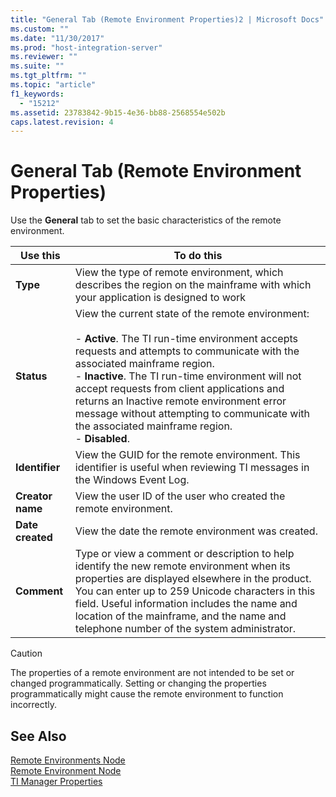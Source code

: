 ```yaml
---
title: "General Tab (Remote Environment Properties)2 | Microsoft Docs"
ms.custom: ""
ms.date: "11/30/2017"
ms.prod: "host-integration-server"
ms.reviewer: ""
ms.suite: ""
ms.tgt_pltfrm: ""
ms.topic: "article"
f1_keywords: 
  - "15212"
ms.assetid: 23783842-9b15-4e36-bb88-2568554e502b
caps.latest.revision: 4
---
```

# General Tab (Remote Environment Properties)
Use the **General** tab to set the basic characteristics of the remote environment.  
  
|Use this|To do this|  
|--------------|----------------|  
|**Type**|View the type of remote environment, which describes the region on the mainframe with which your application is designed to work|  
|**Status**|View the current state of the remote environment:<br /><br /> -   **Active**. The TI run-time environment accepts requests and attempts to communicate with the associated mainframe region.<br />-   **Inactive**. The TI run-time environment will not accept requests from client applications and returns an Inactive remote environment error message without attempting to communicate with the associated mainframe region.<br />-   **Disabled**.|  
|**Identifier**|View the GUID for the remote environment. This identifier is useful when reviewing TI messages in the Windows Event Log.|  
|**Creator name**|View the user ID of the user who created the remote environment.|  
|**Date created**|View the date the remote environment was created.|  
|**Comment**|Type or view a comment or description to help identify the new remote environment when its properties are displayed elsewhere in the product. You can enter up to 259 Unicode characters in this field. Useful information includes the name and location of the mainframe, and the name and telephone number of the system administrator.|  
  
> [!CAUTION]
>  The properties of a remote environment are not intended to be set or changed programmatically. Setting or changing the properties programmatically might cause the remote environment to function incorrectly.  
  
## See Also  
 [Remote Environments Node](../core/remote-environments-node1.md)   
 [Remote Environment Node](../core/remote-environment-node2.md)   
 [TI Manager Properties](../core/ti-manager-properties1.md)